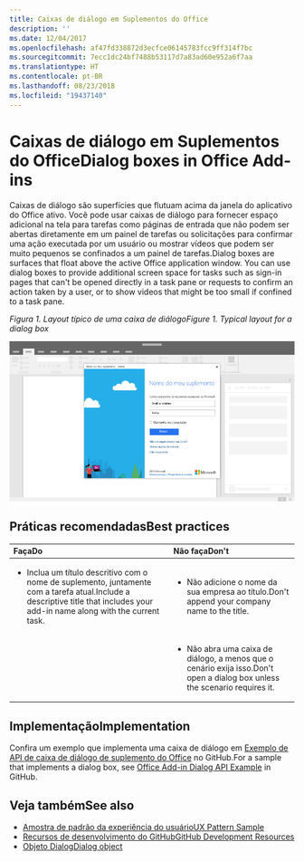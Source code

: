```yaml
---
title: Caixas de diálogo em Suplementos do Office
description: ''
ms.date: 12/04/2017
ms.openlocfilehash: af47fd338872d3ecfce06145783fcc9ff314f7bc
ms.sourcegitcommit: 7ecc1dc24bf7488b53117d7a83ad60e952a6f7aa
ms.translationtype: HT
ms.contentlocale: pt-BR
ms.lasthandoff: 08/23/2018
ms.locfileid: "19437140"
---
```

# <a name="dialog-boxes-in-office-add-ins"></a><span data-ttu-id="f0565-102">Caixas de diálogo em Suplementos do Office</span><span class="sxs-lookup"><span data-stu-id="f0565-102">Dialog boxes in Office Add-ins</span></span>
 
<span data-ttu-id="f0565-p101">Caixas de diálogo são superfícies que flutuam acima da janela do aplicativo do Office ativo. Você pode usar caixas de diálogo para fornecer espaço adicional na tela para tarefas como páginas de entrada que não podem ser abertas diretamente em um painel de tarefas ou solicitações para confirmar uma ação executada por um usuário ou mostrar vídeos que podem ser muito pequenos se confinados a um painel de tarefas.</span><span class="sxs-lookup"><span data-stu-id="f0565-p101">Dialog boxes are surfaces that float above the active Office application window. You can use dialog boxes to provide additional screen space for tasks such as sign-in pages that can't be opened directly in a task pane or requests to confirm an action taken by a user, or to show videos that might be too small if confined to a task pane.</span></span>

<span data-ttu-id="f0565-105">*Figura 1. Layout típico de uma caixa de diálogo*</span><span class="sxs-lookup"><span data-stu-id="f0565-105">*Figure 1. Typical layout for a dialog box*</span></span>

![Uma imagem de exemplo que exibe um layout típico de uma caixa de diálogo](../images/overview-with-app-dialog.png)

## <a name="best-practices"></a><span data-ttu-id="f0565-107">Práticas recomendadas</span><span class="sxs-lookup"><span data-stu-id="f0565-107">Best practices</span></span>

|<span data-ttu-id="f0565-108">**Faça**</span><span class="sxs-lookup"><span data-stu-id="f0565-108">**Do**</span></span>|<span data-ttu-id="f0565-109">**Não faça**</span><span class="sxs-lookup"><span data-stu-id="f0565-109">**Don't**</span></span>|
|:-----|:--------|
|<ul><li><span data-ttu-id="f0565-110">Inclua um título descritivo com o nome de suplemento, juntamente com a tarefa atual.</span><span class="sxs-lookup"><span data-stu-id="f0565-110">Include a descriptive title that includes your add-in name along with the current task.</span></span></li></ul>|<ul><li><span data-ttu-id="f0565-111">Não adicione o nome da sua empresa ao título.</span><span class="sxs-lookup"><span data-stu-id="f0565-111">Don't append your company name to the title.</span></span></li></ul>|
||<ul><li><span data-ttu-id="f0565-112">Não abra uma caixa de diálogo, a menos que o cenário exija isso.</span><span class="sxs-lookup"><span data-stu-id="f0565-112">Don't open a dialog box unless the scenario requires it.</span></span></li></ul>|

## <a name="implementation"></a><span data-ttu-id="f0565-113">Implementação</span><span class="sxs-lookup"><span data-stu-id="f0565-113">Implementation</span></span>

<span data-ttu-id="f0565-114">Confira um exemplo que implementa uma caixa de diálogo em [Exemplo de API de caixa de diálogo de suplemento do Office](https://github.com/OfficeDev/Office-Add-in-Dialog-API-Simple-Example) no GitHub.</span><span class="sxs-lookup"><span data-stu-id="f0565-114">For a sample that implements a dialog box, see [Office Add-in Dialog API Example](https://github.com/OfficeDev/Office-Add-in-Dialog-API-Simple-Example) in GitHub.</span></span>

## <a name="see-also"></a><span data-ttu-id="f0565-115">Veja também</span><span class="sxs-lookup"><span data-stu-id="f0565-115">See also</span></span>

- [<span data-ttu-id="f0565-116">Amostra de padrão da experiência do usuário</span><span class="sxs-lookup"><span data-stu-id="f0565-116">UX Pattern Sample</span></span>](https://office.visualstudio.com/DefaultCollection/OC/_git/GettingStarted-FabricReact)
- [<span data-ttu-id="f0565-117">Recursos de desenvolvimento do GitHub</span><span class="sxs-lookup"><span data-stu-id="f0565-117">GitHub Development Resources</span></span>](https://github.com/OfficeDev/Office-Add-in-UX-Design-Patterns-Code)
- [<span data-ttu-id="f0565-118">Objeto Dialog</span><span class="sxs-lookup"><span data-stu-id="f0565-118">Dialog object</span></span>](https://dev.office.com/reference/add-ins/shared/officeui.dialog)


